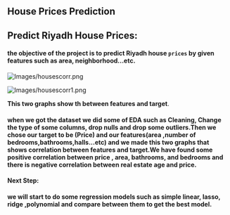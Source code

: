 ## House Prices Prediction

## Predict Riyadh House Prices:

#### the objective of the project is to predict Riyadh house `prices` by given features such as area, neighborhood...etc. 

![Images/housescorr.png](attachment:housescorr.png)

![Images/housescorr1.png](attachment:housescorr1.png)

**This two graphs show th between features and target**. 

####  when we got the dataset we did some of EDA such as Cleaning, Change the type of some columns, drop nulls and drop some outliers.Then we chose our target to be (Price) and our features(area ,number of bedrooms,bathrooms,halls...etc) and we made this two graphs that shows correlation between features and target.We have  found some positive correlation between price , area, bathrooms, and bedrooms and there is negative correlation between real estate age and price.

#### Next Step:

#### we will start to do some regression models such as simple linear, lasso, ridge ,polynomial and compare between them to get the best model.


```python

```
